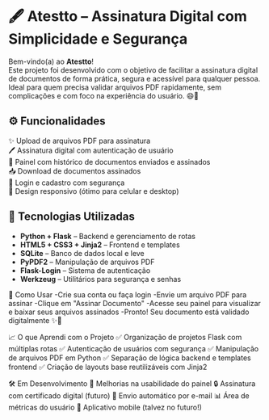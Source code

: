 # 🖋️ Atestto – Assinatura Digital com Simplicidade e Segurança

Bem-vindo(a) ao **Atestto**!  
Este projeto foi desenvolvido com o objetivo de facilitar a assinatura digital de documentos de forma prática, segura e acessível para qualquer pessoa. Ideal para quem precisa validar arquivos PDF rapidamente, sem complicações e com foco na experiência do usuário. 😄🔐

## ⚙️ Funcionalidades

✨ Upload de arquivos PDF para assinatura  
🖊️ Assinatura digital com autenticação de usuário  
📂 Painel com histórico de documentos enviados e assinados  
📥 Download de documentos assinados  
🔐 Login e cadastro com segurança  
📱 Design responsivo (ótimo para celular e desktop)


## 🧠 Tecnologias Utilizadas

- **Python + Flask** – Backend e gerenciamento de rotas  
- **HTML5 + CSS3 + Jinja2** – Frontend e templates  
- **SQLite** – Banco de dados local e leve  
- **PyPDF2** – Manipulação de arquivos PDF  
- **Flask-Login** – Sistema de autenticação  
- **Werkzeug** – Utilitários para segurança e senhas

🚦 Como Usar
-Crie sua conta ou faça login
-Envie um arquivo PDF para assinar
-Clique em "Assinar Documento"
-Acesse seu painel para visualizar e baixar seus arquivos assinados
-Pronto! Seu documento está validado digitalmente ✨📑

📈 O que Aprendi com o Projeto
✅ Organização de projetos Flask com múltiplas rotas
✅ Autenticação de usuários com segurança
✅ Manipulação de arquivos PDF em Python
✅ Separação de lógica backend e templates frontend
✅ Criação de layouts base reutilizáveis com Jinja2

🛠️ Em Desenvolvimento
🔄 Melhorias na usabilidade do painel
🔒 Assinatura com certificado digital (futuro)
📨 Envio automático por e-mail
📊 Área de métricas do usuário
📱 Aplicativo mobile (talvez no futuro!)
